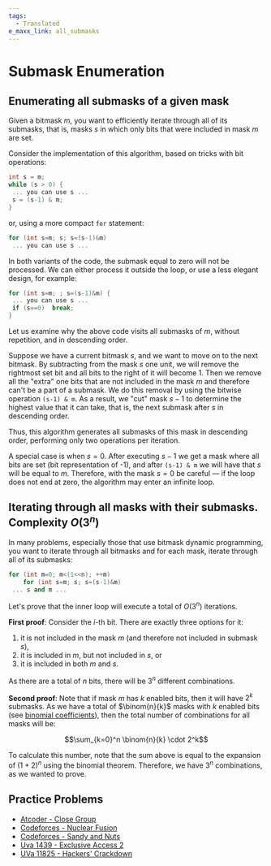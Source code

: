 ```yaml
---
tags:
  - Translated
e_maxx_link: all_submasks
---
```


# Submask Enumeration

## Enumerating all submasks of a given mask

Given a bitmask $m$, you want to efficiently iterate through all of its submasks, that is, masks $s$ in which only bits that were included in mask $m$ are set.

Consider the implementation of this algorithm, based on tricks with bit operations:

```cpp
int s = m;
while (s > 0) {
 ... you can use s ...
 s = (s-1) & m;
}
```

or, using a more compact `for` statement:

```cpp
for (int s=m; s; s=(s-1)&m)
 ... you can use s ...
```

In both variants of the code, the submask equal to zero will not be processed. We can either process it outside the loop, or use a less elegant design, for example:

```cpp
for (int s=m; ; s=(s-1)&m) {
 ... you can use s ...
 if (s==0)  break;
}
```

Let us examine why the above code visits all submasks of $m$, without repetition, and in descending order.

Suppose we have a current bitmask $s$, and we want to move on to the next bitmask. By subtracting from the mask $s$ one unit, we will remove the rightmost set bit and all bits to the right of it will become 1. Then we remove all the "extra" one bits that are not included in the mask $m$ and therefore can't be a part of a submask. We do this removal by using the bitwise operation `(s-1) & m`. As a result, we "cut" mask $s-1$ to determine the highest value that it can take, that is, the next submask after $s$ in descending order.

Thus, this algorithm generates all submasks of this mask in descending order, performing only two operations per iteration.

A special case is when $s = 0$. After executing $s-1$ we get a mask where all bits are set (bit representation of -1), and after `(s-1) & m` we will have that $s$ will be equal to $m$. Therefore, with the mask $s = 0$ be careful — if the loop does not end at zero, the algorithm may enter an infinite loop.

## Iterating through all masks with their submasks. Complexity $O(3^n)$

In many problems, especially those that use bitmask dynamic programming, you want to iterate through all bitmasks and for each mask, iterate through all of its submasks:

```cpp
for (int m=0; m<(1<<n); ++m)
	for (int s=m; s; s=(s-1)&m)
 ... s and m ...
```

Let's prove that the inner loop will execute a total of $O(3^n)$ iterations.

**First proof**: Consider the $i$-th bit. There are exactly three options for it:

1. it is not included in the mask $m$ (and therefore not included in submask $s$),
2. it is included in $m$, but not included in $s$, or
3. it is included in both $m$ and $s$.

As there are a total of $n$ bits, there will be $3^n$ different combinations.

**Second proof**: Note that if mask $m$ has $k$ enabled bits, then it will have $2^k$ submasks. As we have a total of $\binom{n}{k}$ masks with $k$ enabled bits (see [binomial coefficients](../combinatorics/binomial-coefficients.md)), then the total number of combinations for all masks will be:

$$\sum_{k=0}^n \binom{n}{k} \cdot 2^k$$

To calculate this number, note that the sum above is equal to the expansion of $(1+2)^n$ using the binomial theorem. Therefore, we have $3^n$ combinations, as we wanted to prove.

## Practice Problems

* [Atcoder - Close Group](https://atcoder.jp/contests/abc187/tasks/abc187_f)
* [Codeforces - Nuclear Fusion](http://codeforces.com/problemset/problem/71/E)
* [Codeforces - Sandy and Nuts](http://codeforces.com/problemset/problem/599/E)
* [Uva 1439 - Exclusive Access 2](https://uva.onlinejudge.org/index.php?option=com_onlinejudge&Itemid=8&page=show_problem&problem=4185)
* [UVa 11825 - Hackers' Crackdown](https://uva.onlinejudge.org/index.php?option=com_onlinejudge&Itemid=8&page=show_problem&problem=2925)
